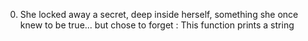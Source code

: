 0. She locked away a secret, deep inside herself, something she once knew to be true... but chose to forget : This function prints a string
